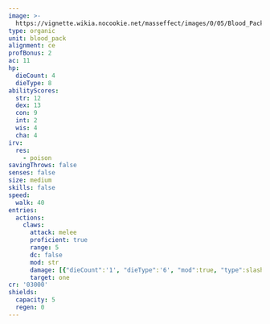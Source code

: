 ```yaml
---
image: >-
  https://vignette.wikia.nocookie.net/masseffect/images/0/05/Blood_Pack_Boom-Squad.png/revision/latest/scale-to-width-down/388?cb=20100621053021
type: organic
unit: blood_pack
alignment: ce
profBonus: 2
ac: 11
hp:
  dieCount: 4
  dieType: 8
abilityScores:
  str: 12
  dex: 13
  con: 9
  int: 2
  wis: 4
  cha: 4
irv:
  res:
    - poison
savingThrows: false
senses: false
size: medium
skills: false
speed:
  walk: 40
entries:
  actions:
    claws:
      attack: melee
      proficient: true
      range: 5
      dc: false
      mod: str
      damage: [{"dieCount":'1', "dieType":'6', "mod":true, "type":slashing}]
      target: one
cr: '03000'
shields:
  capacity: 5
  regen: 0
---
```

